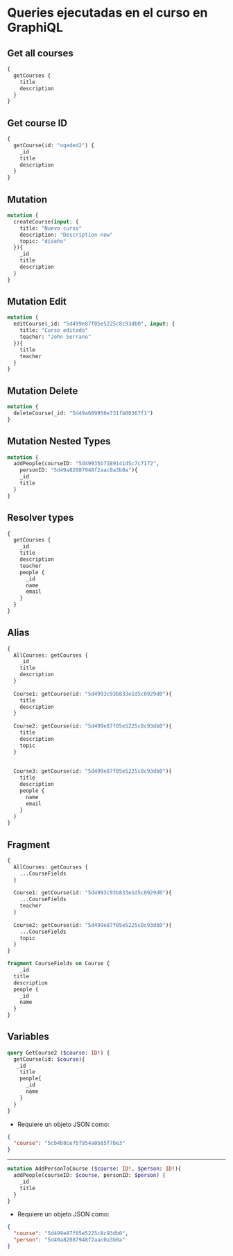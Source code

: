 # Queries ejecutadas en el curso en GraphiQL

## Get all courses

```graphql
{
  getCourses {
    title
    description
  }
}
```

## Get course ID

```graphql
{
  getCourse(id: "oqeded2") {
    _id
    title
    description
  }
}
```

## Mutation

```graphql
mutation {
  createCourse(input: {
   	title: "Nuevo curso"
    description: "Description new"
    topic: "diseño"
  }){
    _id
    title
    description
  }
}
```

## Mutation Edit

```graphql
mutation {
  editCourse(_id: "5d499e87f05e5225c8c93db0", input: {
    title: "Curso editado"
    teacher: "John Serrano"
  }){
    title
    teacher
  }
}
```

## Mutation Delete

```graphql
mutation {
  deleteCourse(_id: "5d49a689956e731fb00367f1")
}
```

## Mutation Nested Types

```graphql
mutation {
  addPeople(courseID: "5d49935b7389141d5c7c7172", 
    personID: "5d49a82087948f2aac0a3b0a"){
    _id
    title
  }
}
```

## Resolver types

```graphql
{
  getCourses {
    _id
    title
    description
    teacher
    people {
      _id
      name
      email
    }
  }
}
```

## Alias

```graphql
{
  AllCourses: getCourses {
    _id
    title
    description
  }
  
  Course1: getCourse(id: "5d4993c93b833e1d5c0929d0"){
    title
    description
  }
  
  Course2: getCourse(id: "5d499e87f05e5225c8c93db0"){
    title
    description
    topic
  }
  
  
  Course3: getCourse(id: "5d499e87f05e5225c8c93db0"){
    title
    description
    people {
      name
      email
    }
  }
}
```

## Fragment

```graphql
{
  AllCourses: getCourses {
    ...CourseFields
  }
  
  Course1: getCourse(id: "5d4993c93b833e1d5c0929d0"){
    ...CourseFields
    teacher
  }
  
  Course2: getCourse(id: "5d499e87f05e5225c8c93db0"){
    ...CourseFields
    topic
  }
}

fragment CourseFields on Course {
	_id
  title
  description
  people {
    _id
    name
  }
}
```

## Variables

```graphql
query GetCourse2 ($course: ID!) {
  getCourse(id: $course){
   _id
    title
    people{
      _id
      name
    }
  }
}
```

* Requiere un objeto JSON como:

```json
{
  "course": "5cb4b8ce75f954a0585f7be3"
}
```
---

```graphql
mutation AddPersonToCourse ($course: ID!, $person: ID!){
  addPeople(courseID: $course, personID: $person) {
    _id
    title
  }
}
```

* Requiere un objeto JSON como:

```json
{
  "course": "5d499e87f05e5225c8c93db0",
  "person": "5d49a82087948f2aac0a3b0a"
}
```